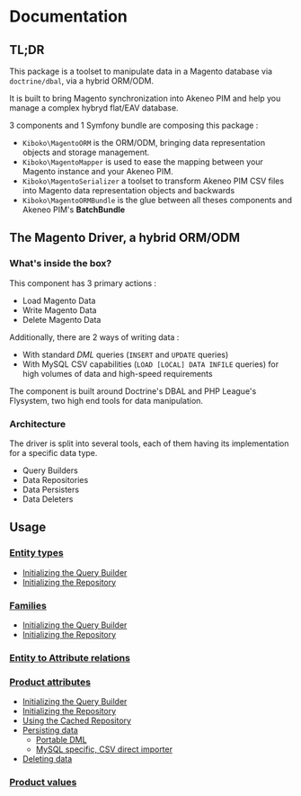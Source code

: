 # Documentation

## TL;DR

This package is a toolset to manipulate data in a Magento database via `doctrine/dbal`, via a hybrid ORM/ODM.

It is built to bring Magento synchronization into Akeneo PIM and help you manage a complex hybryd flat/EAV database.

3 components and 1 Symfony bundle are composing this package :

* `Kiboko\MagentoORM` is the ORM/ODM, bringing data representation objects and storage management.
* `Kiboko\MagentoMapper` is used to ease the mapping between your Magento instance and your Akeneo PIM.
* `Kiboko\MagentoSerializer` a toolset to transform Akeneo PIM CSV files into Magento data representation objects and backwards
* `Kiboko\MagentoORMBundle` is the glue between all theses components and Akeneo PIM's **BatchBundle**

## The Magento Driver, a hybrid ORM/ODM

### What's inside the box?

This component has 3 primary actions :

* Load Magento Data
* Write Magento Data
* Delete Magento Data

Additionally, there are 2 ways of writing data :

* With standard *DML* queries (`INSERT` and `UPDATE` queries)
* With MySQL CSV capabilities (`LOAD [LOCAL] DATA INFILE` queries) for high volumes of data and high-speed requirements

The component is built around Doctrine's DBAL and PHP League's Flysystem, two high end tools for data manipulation.

### Architecture

The driver is split into several tools, each of them having its implementation for a specific data type.

* Query Builders
* Data Repositories
* Data Persisters
* Data Deleters

## Usage

### [Entity types](entity-types.md)

* [Initializing the Query Builder](entity-types.md#initializing-the-query-builder)
* [Initializing the Repository](#initializing-the-repository)

### [Families](families.md)

* [Initializing the Query Builder](families.md#initializing-the-query-builder)
* [Initializing the Repository](families.md#initializing-the-repository)

### [Entity to Attribute relations](entity-attributes.md)

### [Product attributes](product-attributes.md)

* [Initializing the Query Builder](product-attributes.md#initializing-the-query-builder)
* [Initializing the Repository](product-attributes.md#initializing-the-repository)
* [Using the Cached Repository](product-attributes.md#using-the-cached-repository)
* [Persisting data](product-attributes.md#persisting-data)
  * [Portable DML](product-attributes.md#portable-dml)
  * [MySQL specific, CSV direct importer](product-attributes.md#mysql-specific-csv-direct-importer)
* [Deleting data](product-attributes.md#deleting-data)

### [Product values](product-values.md)

